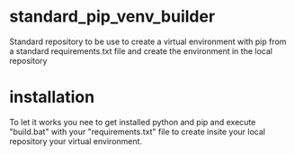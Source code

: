 # standard_pip_venv_builder
Standard repository to be use to create a virtual environment with pip from a standard requirements.txt file and create the environment in the local repository

# installation
To let it works you nee to get installed python and pip and execute "build.bat" with your "requirements.txt" file to create insite your local repository your virtual environment.
